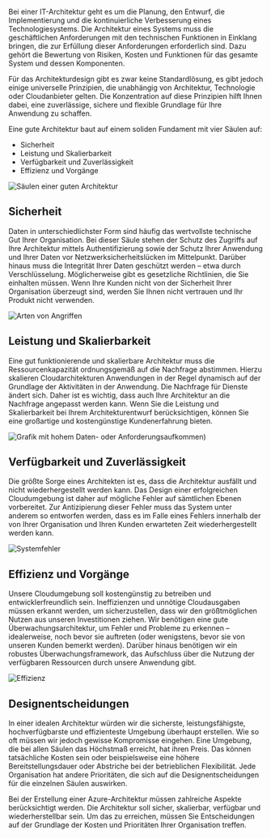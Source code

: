 Bei einer IT-Architektur geht es um die Planung, den Entwurf, die Implementierung und die kontinuierliche Verbesserung eines Technologiesystems. Die Architektur eines Systems muss die geschäftlichen Anforderungen mit den technischen Funktionen in Einklang bringen, die zur Erfüllung dieser Anforderungen erforderlich sind. Dazu gehört die Bewertung von Risiken, Kosten und Funktionen für das gesamte System und dessen Komponenten.

Für das Architekturdesign gibt es zwar keine Standardlösung, es gibt jedoch einige universelle Prinzipien, die unabhängig von Architektur, Technologie oder Cloudanbieter gelten. Die Konzentration auf diese Prinzipien hilft Ihnen dabei, eine zuverlässige, sichere und flexible Grundlage für Ihre Anwendung zu schaffen.

Eine gute Architektur baut auf einem soliden Fundament mit vier Säulen auf:

* Sicherheit
* Leistung und Skalierbarkeit
* Verfügbarkeit und Zuverlässigkeit
* Effizienz und Vorgänge

![Säulen einer guten Architektur](../media-draft/pillars.png)

## <a name="security"></a>Sicherheit

Daten in unterschiedlichster Form sind häufig das wertvollste technische Gut Ihrer Organisation. Bei dieser Säule stehen der Schutz des Zugriffs auf Ihre Architektur mittels Authentifizierung sowie der Schutz Ihrer Anwendung und Ihrer Daten vor Netzwerksicherheitslücken im Mittelpunkt. Darüber hinaus muss die Integrität Ihrer Daten geschützt werden – etwa durch Verschlüsselung. Möglicherweise gibt es gesetzliche Richtlinien, die Sie einhalten müssen. Wenn Ihre Kunden nicht von der Sicherheit Ihrer Organisation überzeugt sind, werden Sie Ihnen nicht vertrauen und Ihr Produkt nicht verwenden.

![Arten von Angriffen](../media-draft/security.png)

## <a name="performance-and-scalability"></a>Leistung und Skalierbarkeit

Eine gut funktionierende und skalierbare Architektur muss die Ressourcenkapazität ordnungsgemäß auf die Nachfrage abstimmen. Hierzu skalieren Cloudarchitekturen Anwendungen in der Regel dynamisch auf der Grundlage der Aktivitäten in der Anwendung. Die Nachfrage für Dienste ändert sich. Daher ist es wichtig, dass auch Ihre Architektur an die Nachfrage angepasst werden kann. Wenn Sie die Leistung und Skalierbarkeit bei Ihrem Architekturentwurf berücksichtigen, können Sie eine großartige und kostengünstige Kundenerfahrung bieten.

![Grafik mit hohem Daten- oder Anforderungsaufkommen](../media-draft/performance-demand.png))

## <a name="availability-and-recoverability"></a>Verfügbarkeit und Zuverlässigkeit

Die größte Sorge eines Architekten ist es, dass die Architektur ausfällt und nicht wiederhergestellt werden kann. Das Design einer erfolgreichen Cloudumgebung ist daher auf mögliche Fehler auf sämtlichen Ebenen vorbereitet. Zur Antizipierung dieser Fehler muss das System unter anderem so entworfen werden, dass es im Falle eines Fehlers innerhalb der von Ihrer Organisation und Ihren Kunden erwarteten Zeit wiederhergestellt werden kann.

![Systemfehler](../media-draft/system-failure.png)

## <a name="efficiency-and-operations"></a>Effizienz und Vorgänge

Unsere Cloudumgebung soll kostengünstig zu betreiben und entwicklerfreundlich sein. Ineffizienzen und unnötige Cloudausgaben müssen erkannt werden, um sicherzustellen, dass wir den größtmöglichen Nutzen aus unseren Investitionen ziehen. Wir benötigen eine gute Überwachungsarchitektur, um Fehler und Probleme zu erkennen – idealerweise, noch bevor sie auftreten (oder wenigstens, bevor sie von unseren Kunden bemerkt werden). Darüber hinaus benötigen wir ein robustes Überwachungsframework, das Aufschluss über die Nutzung der verfügbaren Ressourcen durch unsere Anwendung gibt.

![Effizienz](../media-draft/efficiency.png)

## <a name="design-choices"></a>Designentscheidungen

In einer idealen Architektur würden wir die sicherste, leistungsfähigste, hochverfügbarste und effizienteste Umgebung überhaupt erstellen. Wie so oft müssen wir jedoch gewisse Kompromisse eingehen. Eine Umgebung, die bei allen Säulen das Höchstmaß erreicht, hat ihren Preis. Das können tatsächliche Kosten sein oder beispielsweise eine höhere Bereitstellungsdauer oder Abstriche bei der betrieblichen Flexibilität. Jede Organisation hat andere Prioritäten, die sich auf die Designentscheidungen für die einzelnen Säulen auswirken.

Bei der Erstellung einer Azure-Architektur müssen zahlreiche Aspekte berücksichtigt werden. Die Architektur soll sicher, skalierbar, verfügbar und wiederherstellbar sein. Um das zu erreichen, müssen Sie Entscheidungen auf der Grundlage der Kosten und Prioritäten Ihrer Organisation treffen.
